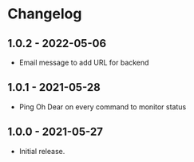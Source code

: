 # Changelog

## 1.0.2 - 2022-05-06
- Email message to add URL for backend

## 1.0.1 - 2021-05-28
- Ping Oh Dear on every command to monitor status

## 1.0.0 - 2021-05-27
- Initial release.
